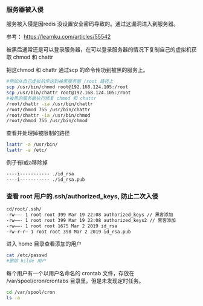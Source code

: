 ### 服务器被入侵

服务被入侵是因redis 没设置安全密码导致的。通过这漏洞进入到服务器。

参考： https://learnku.com/articles/55542



被黑后通常还是可以登录服务器，在可以登录服务器的情况下复制自己的虚拟机获取 chmod 和 chattr 

把这chmod 和 chattr  通过scp 的命令传功到被黑的服务上。

```sh
#例如从自己虚拟机传送到被黑服务器 /root 路径上
scp /usr/bin/chmod root@192.168.124.105:/root
scp /usr/bin/chattr root@192.168.124.105:/root
#被黑的服务器执行修复 chmod 和 chattr
/root/chattr -ia /usr/bin/chattr
/root/chmod 755 /usr/bin/chattr
/root/chattr -ia /usr/bin/chmod
/root/chmod 755 /usr/bin/chmod

```



查看并处理掉被限制的路径

```sh
lsattr -a /usr/bin/
lsattr -a /etc/
```



例子有i或a移除掉 

```sh
----i----------- ./id_rsa
----i----------- ./id_rsa.pub
```



### 查看 root 用户的.ssh/authorized_keys, 防止二次入侵

```sh
cd/root/.ssh/
-rw——- 1 root root 399 Mar 19 22:08 authorized_keys // 黑客添加
-rw——- 1 root root 399 Mar 19 22:08 authorized_keys2 // 黑客添加
-rw——- 1 root root 1675 Mar 2 2019 id_rsa
-rw-r–r– 1 root root 398 Mar 2 2019 id_rsa.pub
```



进入 home 目录查看添加的用户

```sh
cat /etc/passwd
#删除 hilde 用户
```



每个用户有一个以用户名命名的 crontab 文件，存放在 /var/spool/cron/crontabs 目录里。但是未发现定时任务。

```sh
cd /var/spool/cron
ls -a
```



